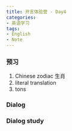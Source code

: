 ```yaml
---
title: 开言体验营 - Day4
categories:
- 英语学习
tags: 
- English
- Note
---
```



### 预习
1. Chinese zodiac 生肖
2. literal translation
3. tons 

### Dialog

### Dialog study